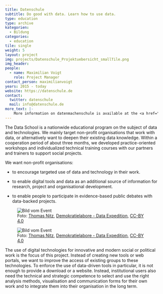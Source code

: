 ```yaml
---
title: Datenschule
subtitle: Do good with data. Learn how to use data.
type: education
type: archive
kategorien:
  - Bildung
categories:
  - education
tile: single
weight: 5
layout: project
img: projects/Datenschule_Projektuebersicht_smallTile.png
img_header:
people:
  - name: Maximilian Voigt
    role: Project Manager
contact_person: maximilianvoigt
years: 2015 - today
website: https://datenschule.de
contact:
  twitter: datenschule
  mail: info@datenschule.de
more_text: |-
    More information on datenmachenschule is available at the <a href="https://datenschule.de">website</a> of Datenschule.
---
```


The Data School is a nationwide educational program on the subject of data and technologies. We mainly target non-profit organisations that work with data, or alternatively want to deepen their existing data knowledge. Within a cooperation period of about three months, we developed practice-oriented workshops and individualized technical training courses with our partners and trainers to support social projects.

We want non-profit organisations:

+ to encourage targeted use of data and technology in their work.

+ to enable digital tools and data as an additional source of information for research, project and organisational development.

+ to enable people to participate in evidence-based public debates with data-backed projects.


<div class="two-img offset-lg-2">
  <figure class="license">
    <img alt="Bild vom Event" src="/files/projects/datenschule_img_1.jpg">
        <figcaption>Foto: <a href="//tnt-fotoart.de">Thomas Nitz</a>, <a href=https://www.flickr.com/photos/okfde/42889539312/in/album-72157696546500561/>Demokratielabore - Data Expedition</a>, <a href="https://creativecommons.org/licenses/by/4.0/">CC-BY 4.0</a></figcaption>
    </figure>
    <figure class="license">
    <img alt="Bild vom Event" src="/files/projects/datenschule_img_2.jpg">
        <figcaption>Foto: <a href="//tnt-fotoart.de">Thomas Nitz</a>, <a href="https://www.flickr.com/photos/okfde/42939106321/in/album-72157696546500561/">Demokratielabore - Data Expedition</a>, <a href="https://creativecommons.org/licenses/by/4.0/">CC-BY 4.0</a></figcaption>
    </figure>
</div>


The use of digital technologies for innovative and modern social or political work is the focus of this project. Instead of creating new tools or web portals, we want to improve the access of existing groups to these technologies. To enforce the use of data-driven tools in particular, it is not enough to provide a download or a website. Instead, institutional users also need the technical and strategic competence to select and use the right analysis methods, visualisation and communication forms for their own work and to integrate them into their organisation in the long term.
